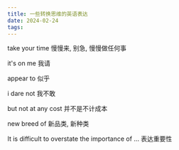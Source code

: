 ```yaml
---
title: 一些转换思维的英语表达
date: 2024-02-24
tags:
---
```


take your time 慢慢来, 别急, 慢慢做任何事

it's on me 我请

appear to 似乎

i dare not 我不敢

but not at any cost 并不是不计成本

new breed of  新品类, 新种类

It is difficult to overstate the importance of ... 表达重要性